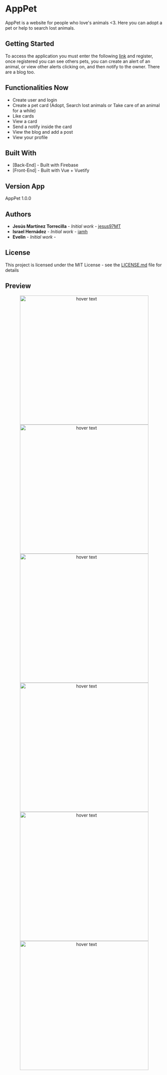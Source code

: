 # AppPet

AppPet is a website for people who love's animals <3. Here you can adopt a pet or help to search lost animals.

## Getting Started

To access the application you must enter the following [link](https://apppet-8bb63.web.app/) and register, once registered you can see others pets, you can create an alert of an animal, or view other alerts clicking on, and then notify to the owner. There are a blog too.

## Functionalities Now

  * Create user and login
  * Create a pet card (Adopt, Search lost animals or Take care of an animal for a while)
  * Like cards
  * View a card
  * Send a notify inside the card
  * View the blog and add a post
  * View your profile


## Built With

* [Back-End] - Built with Firebase
* [Front-End] - Built with Vue + Vuetify


## Version App

AppPet 1.0.0

## Authors

* **Jesús Martínez Torrecilla** - *Initial work* - [jesus97MT](https://github.com/jesus97MT)
* **Israel Hernádez** - *Initial work* - [iamh](https://github.com/iamh)
* **Evelin** - *Initial work* -

## License

This project is licensed under the MIT License - see the [LICENSE.md](LICENSE.md) file for details

## Preview
<p align="center">
  <img src="https://github.com/jesus97MT/front-indirect/blob/master/images/1.png" width="411" title="hover text">
  <img src="https://github.com/jesus97MT/front-indirect/blob/master/images/2.png" width="411" title="hover text">
  <img src="https://github.com/jesus97MT/front-indirect/blob/master/images/3.png" width="411" title="hover text">
  <img src="https://github.com/jesus97MT/front-indirect/blob/master/images/4.png" width="411" title="hover text">
  <img src="https://github.com/jesus97MT/front-indirect/blob/master/images/5.png" width="411" title="hover text">
  <img src="https://github.com/jesus97MT/front-indirect/blob/master/images/6.png" width="411" title="hover text">
</p>

